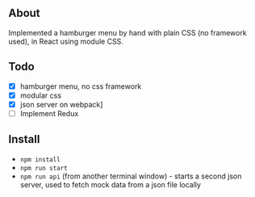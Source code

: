 ## About

Implemented a hamburger menu by hand with plain CSS (no framework used), in React using module CSS. 

## Todo

- [x] hamburger menu, no css framework
- [x] modular css
- [x] json server on webpack]
- [ ] Implement Redux

## Install

- `npm install`
- `npm run start` 
- `npm run api` (from another terminal window) - starts a second json server, used to fetch mock data from a json file locally
